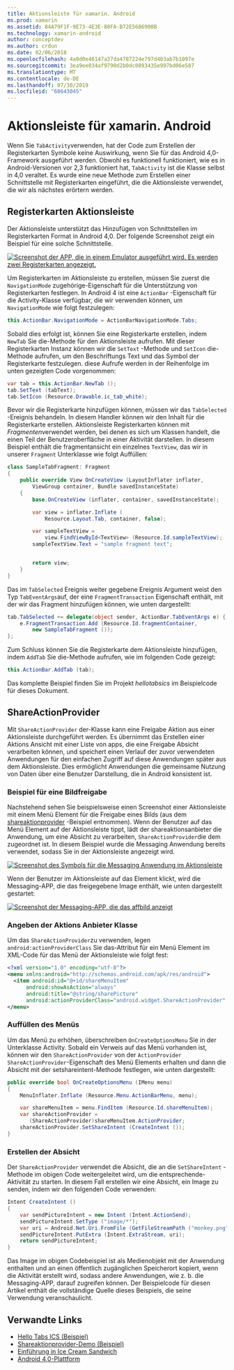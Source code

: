 ```yaml
---
title: Aktionsleiste für xamarin. Android
ms.prod: xamarin
ms.assetid: 84A79F1F-9E73-4E3E-80FA-B72E5686900B
ms.technology: xamarin-android
author: conceptdev
ms.author: crdun
ms.date: 02/06/2018
ms.openlocfilehash: 4a0d0e46147a37da4787224e797d403ab7b1097e
ms.sourcegitcommit: 3ea9ee034af9790d2b0dc0893435e997bd06e587
ms.translationtype: MT
ms.contentlocale: de-DE
ms.lasthandoff: 07/30/2019
ms.locfileid: "68643045"
---
```

# <a name="actionbar-for-xamarinandroid"></a>Aktionsleiste für xamarin. Android

Wenn Sie `TabActivity`verwenden, hat der Code zum Erstellen der Registerkarten Symbole keine Auswirkung, wenn Sie für das Android 4,0-Framework ausgeführt werden. Obwohl es funktionell funktioniert, wie es in Android-Versionen vor 2,3 funktioniert hat, `TabActivity` ist die Klasse selbst in 4,0 veraltet. Es wurde eine neue Methode zum Erstellen einer Schnittstelle mit Registerkarten eingeführt, die die Aktionsleiste verwendet, die wir als nächstes erörtern werden.


## <a name="action-bar-tabs"></a>Registerkarten Aktionsleiste

Der Aktionsleiste unterstützt das Hinzufügen von Schnittstellen im Registerkarten Format in Android 4,0.
Der folgende Screenshot zeigt ein Beispiel für eine solche Schnittstelle.

[![Screenshot der APP, die in einem Emulator ausgeführt wird. Es werden zwei Registerkarten angezeigt.](action-bar-images/25-actionbartabs.png)](action-bar-images/25-actionbartabs.png#lightbox)

Um Registerkarten im Aktionsleiste zu erstellen, müssen Sie zuerst die `NavigationMode` zugehörige-Eigenschaft für die Unterstützung von Registerkarten festlegen. In Android 4 ist eine `ActionBar` -Eigenschaft für die Activity-Klasse verfügbar, die wir verwenden können, um `NavigationMode` wie folgt festzulegen:

```csharp
this.ActionBar.NavigationMode = ActionBarNavigationMode.Tabs;
```

Sobald dies erfolgt ist, können Sie eine Registerkarte erstellen, indem `NewTab` Sie die-Methode für den Aktionsleiste aufrufen. Mit dieser Registerkarten Instanz können wir die `SetText` -Methode und `SetIcon` die-Methode aufrufen, um den Beschriftungs Text und das Symbol der Registerkarte festzulegen. diese Aufrufe werden in der Reihenfolge im unten gezeigten Code vorgenommen:

```csharp
var tab = this.ActionBar.NewTab ();
tab.SetText (tabText);
tab.SetIcon (Resource.Drawable.ic_tab_white);
```

Bevor wir die Registerkarte hinzufügen können, müssen wir das `TabSelected` -Ereignis behandeln. In diesem Handler können wir den Inhalt für die Registerkarte erstellen. Aktionsleiste Registerkarten können mit *Fragmenten*verwendet werden, bei denen es sich um Klassen handelt, die einen Teil der Benutzeroberfläche in einer Aktivität darstellen. In diesem Beispiel enthält die fragmentansicht ein einzelnes `TextView`, das wir in unserer `Fragment` Unterklasse wie folgt Auffüllen:

```csharp
class SampleTabFragment: Fragment
{           
    public override View OnCreateView (LayoutInflater inflater,
        ViewGroup container, Bundle savedInstanceState)
    {
        base.OnCreateView (inflater, container, savedInstanceState);

        var view = inflater.Inflate (
            Resource.Layout.Tab, container, false);

        var sampleTextView =
            view.FindViewById<TextView> (Resource.Id.sampleTextView);            
        sampleTextView.Text = "sample fragment text";


        return view;
    }
}
```

Das im `TabSelected` Ereignis weiter gegebene Ereignis Argument weist den Typ `TabEventArgs`auf, der eine `FragmentTransaction` Eigenschaft enthält, mit der wir das Fragment hinzufügen können, wie unten dargestellt:

```csharp
tab.TabSelected += delegate(object sender, ActionBar.TabEventArgs e) {             
    e.FragmentTransaction.Add (Resource.Id.fragmentContainer,
        new SampleTabFragment ());
};
```

Zum Schluss können Sie die Registerkarte dem Aktionsleiste hinzufügen, indem `AddTab` Sie die-Methode aufrufen, wie im folgenden Code gezeigt:

```csharp
this.ActionBar.AddTab (tab);
```

Das komplette Beispiel finden Sie im Projekt *hellotabsics* im Beispielcode für dieses Dokument.


## <a name="shareactionprovider"></a>ShareActionProvider

Mit `ShareActionProvider` der-Klasse kann eine Freigabe Aktion aus einer Aktionsleiste durchgeführt werden. Es übernimmt das Erstellen einer Aktions Ansicht mit einer Liste von apps, die eine Freigabe Absicht verarbeiten können, und speichert einen Verlauf der zuvor verwendeten Anwendungen für den einfachen Zugriff auf diese Anwendungen später aus dem Aktionsleiste. Dies ermöglicht Anwendungen die gemeinsame Nutzung von Daten über eine Benutzer Darstellung, die in Android konsistent ist.


### <a name="image-sharing-example"></a>Beispiel für eine Bildfreigabe

Nachstehend sehen Sie beispielsweise einen Screenshot einer Aktionsleiste mit einem Menü Element für die Freigabe eines Bilds (aus dem [shareaktionprovider](https://docs.microsoft.com/samples/xamarin/monodroid-samples/shareactionproviderdemo) -Beispiel entnommen). Wenn der Benutzer auf das Menü Element auf der Aktionsleiste tippt, lädt der shareaktionsanbieter die Anwendung, um eine Absicht zu verarbeiten, `ShareActionProvider`die dem zugeordnet ist. In diesem Beispiel wurde die Messaging Anwendung bereits verwendet, sodass Sie in der Aktionsleiste angezeigt wird.

[![Screenshot des Symbols für die Messaging Anwendung im Aktionsleiste](action-bar-images/09-shareactionprovider.png)](action-bar-images/09-shareactionprovider.png#lightbox)


Wenn der Benutzer im Aktionsleiste auf das Element klickt, wird die Messaging-APP, die das freigegebene Image enthält, wie unten dargestellt gestartet:

[![Screenshot der Messaging-APP, die das affbild anzeigt](action-bar-images/10-messagewithimage.png)](action-bar-images/10-messagewithimage.png#lightbox)


### <a name="specifying-the-action-provider-class"></a>Angeben der Aktions Anbieter Klasse

Um das `ShareActionProvider`zu verwenden, legen `android:actionProviderClass` Sie das-Attribut für ein Menü Element im XML-Code für das Menü der Aktionsleiste wie folgt fest:

```xml
<?xml version="1.0" encoding="utf-8"?>
<menu xmlns:android="http://schemas.android.com/apk/res/android">
  <item android:id="@+id/shareMenuItem"
      android:showAsAction="always"
      android:title="@string/sharePicture"
      android:actionProviderClass="android.widget.ShareActionProvider" />
</menu>
```


### <a name="inflating-the-menu"></a>Auffüllen des Menüs

Um das Menü zu erhöhen, überschreiben `OnCreateOptionsMenu` Sie in der Unterklasse Activity. Sobald ein Verweis auf das Menü vorhanden ist, können wir den `ShareActionProvider` von der `ActionProvider` `ShareActionProvider`-Eigenschaft des Menü Elements erhalten und dann die Absicht mit der setshareintent-Methode festlegen, wie unten dargestellt:

```csharp
public override bool OnCreateOptionsMenu (IMenu menu)
{
    MenuInflater.Inflate (Resource.Menu.ActionBarMenu, menu);       

    var shareMenuItem = menu.FindItem (Resource.Id.shareMenuItem);           
    var shareActionProvider =
       (ShareActionProvider)shareMenuItem.ActionProvider;
    shareActionProvider.SetShareIntent (CreateIntent ());
}
```


### <a name="creating-the-intent"></a>Erstellen der Absicht

Der `ShareActionProvider` verwendet die Absicht, die an die `SetShareIntent` -Methode im obigen Code weitergeleitet wird, um die entsprechende-Aktivität zu starten. In diesem Fall erstellen wir eine Absicht, ein Image zu senden, indem wir den folgenden Code verwenden:

```csharp
Intent CreateIntent ()
{  
    var sendPictureIntent = new Intent (Intent.ActionSend);
    sendPictureIntent.SetType ("image/*");
    var uri = Android.Net.Uri.FromFile (GetFileStreamPath ("monkey.png"));          
    sendPictureIntent.PutExtra (Intent.ExtraStream, uri);
    return sendPictureIntent;
}
```

Das Image im obigen Codebeispiel ist als Medienobjekt mit der Anwendung enthalten und an einen öffentlich zugänglichen Speicherort kopiert, wenn die Aktivität erstellt wird, sodass andere Anwendungen, wie z. b. die Messaging-APP, darauf zugreifen können. Der Beispielcode für diesen Artikel enthält die vollständige Quelle dieses Beispiels, die seine Verwendung veranschaulicht.



## <a name="related-links"></a>Verwandte Links

- [Hello Tabs ICS (Beispiel)](https://docs.microsoft.com/samples/xamarin/monodroid-samples/hellotabsics)
- [Shareaktionprovider-Demo (Beispiel)](https://docs.microsoft.com/samples/xamarin/monodroid-samples/shareactionproviderdemo)
- [Einführung in Ice Cream Sandwich](http://www.android.com/about/ice-cream-sandwich/)
- [Android 4,0-Plattform](https://developer.android.com/sdk/android-4.0.html)
